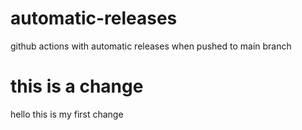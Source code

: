 # automatic-releases
github actions with automatic releases when pushed to main branch

# this is a change
hello this is my first change
